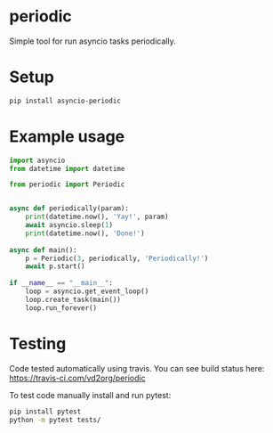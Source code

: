 # periodic

Simple tool for run asyncio tasks periodically.

# Setup

```bash
pip install asyncio-periodic
```


# Example usage

```python
import asyncio
from datetime import datetime

from periodic import Periodic


async def periodically(param):
    print(datetime.now(), 'Yay!', param)
    await asyncio.sleep(1)
    print(datetime.now(), 'Done!')
    
async def main():
    p = Periodic(3, periodically, 'Periodically!')
    await p.start()
    
if __name__ == "__main__":
    loop = asyncio.get_event_loop()
    loop.create_task(main())
    loop.run_forever()
```

# Testing

Code tested automatically using travis.
You can see build status here: https://travis-ci.com/vd2org/periodic

To test code manually install and run pytest:

```bash
pip install pytest
python -m pytest tests/
```